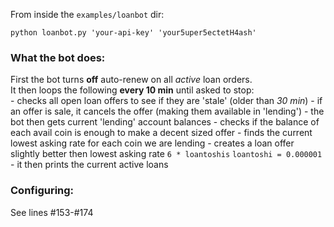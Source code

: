 From inside the `examples/loanbot` dir:

```
python loanbot.py 'your-api-key' 'your5uper5ectetH4ash'
```

### What the bot does:
  First the bot turns __off__ auto-renew on all _active_ loan orders.  
  It then loops the following __every 10 min__ until asked to stop:  
    - checks all open loan offers to see if they are 'stale' (older than _30 min_)
    - if an offer is sale, it cancels the offer (making them available in 'lending')
    - the bot then gets current 'lending' account balances
    - checks if the balance of each avail coin is enough to make a decent sized offer
    - finds the current lowest asking rate for each coin we are lending
    - creates a loan offer slightly better then lowest asking rate `6 * loantoshis` `loantoshi = 0.000001`
    - it then prints the current active loans

### Configuring:
  See lines #153-#174
